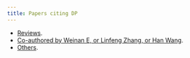 ```yaml
---
title: Papers citing DP
---
```


- [Reviews](reviews.html).
- [Co-authored by Weinan E, or Linfeng Zhang, or Han Wang](coauthored.html).
- [Others](others.html).
